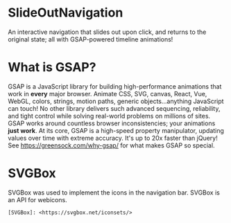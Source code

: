 # SlideOutNavigation
An interactive navigation that slides out upon click, and returns to the original state; all with GSAP-powered timeline animations!

# What is GSAP?
GSAP is a JavaScript library for building high-performance animations that work in **every** major browser. Animate CSS, SVG, canvas, React, Vue, WebGL, colors, strings, motion paths, generic objects...anything JavaScript can touch! No other library delivers such advanced sequencing, reliability, and tight control while solving real-world problems on millions of sites. GSAP works around countless browser inconsistencies; your animations **just work**. At its core, GSAP is a high-speed property manipulator, updating values over time with extreme accuracy. It's up to 20x faster than jQuery! See https://greensock.com/why-gsap/ for what makes GSAP so special.

# SVGBox
SVGBox was used to implement the icons in the navigation bar. SVGBox is an API for webicons. 



    [SVGBox]: <https://svgbox.net/iconsets/>
